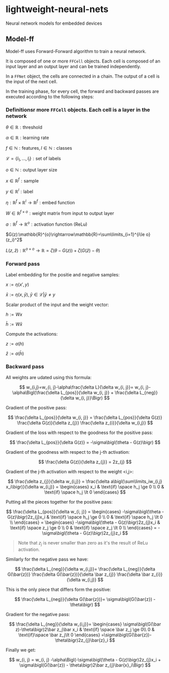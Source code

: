 # lightweight-neural-nets

Neural network models for embedded devices

## Model-ff

Model-ff uses Forward-Forward algorithm to train a neural network.

It is composed of one or more `FFCell` objects. Each cell is composed of an input layer and an output layer and can be trained independently.

In a `FFNet` object, the cells are connected in a chain. The output of a cell is the input of the next cell.

In the training phase, for every cell, the forward and backward passes are executed according to the following steps:

### Definitionsr more `FFCell` objects. Each cell is a layer in the network

$\theta \in \mathbb{R}: \text{threshold}$

$\alpha \in \mathbb{R}: \text{learning rate}$

$f \in\mathbb{N}: \text{features}, l\in\mathbb{N}: \text{classes}$

$\mathcal{L} = \{l_1, ..., l_l\}: \text{set of labels}$

$o\in\mathbb{N}: \text{output layer size}$

$x\in\mathbb{R}^f: \text{sample}$

$y\in\mathbb{R}^l: \text{label}$

$\eta:\mathbb{R}^f\times\mathbb{R}^l\rightarrow\mathbb{R}^f: \text{embed function}$

$W\in\mathbb{R}^{f\times o}: \text{weight matrix from input to output layer}$

$a:\mathbb{R}^{f}\rightarrow\mathbb{R}^{o}: \text{activation function (ReLu)}$

$G(z):\mathbb{R}^{o}\rightarrow\mathbb{R}=\sum\limits_{i=1}^{i\le o}(z_i)^2$

$L(z, \bar{z}):\mathbb{R}^{o \times o}\rightarrow\mathbb{R}=\zeta\bigl(\theta - G(z)\bigr) + \zeta\bigl(G(\bar{z})-\theta)$

### Forward pass

Label embedding for the positie and negative samples:

$x :=\eta(x',y)$

$\bar x :=\eta(x,\bar{y}), \bar{y}\in\mathcal{L}|\bar{y}\neq y$

Scalar product of the input and the weight vector:

$h := Wx$

$\bar{h} := W\bar x$

Compute the activations:

$z := a(h)$

$\bar{z} := a(\bar{h})$

### Backward pass

All weights are udated using this formula:

$$
w_{i,j}=w_{i, j}-\alpha\frac{\delta L}{\delta w_{i, j}}=
w_{i, j}-\alpha\Bigl(\frac{\delta L_{pos}}{\delta w_{i, j}} +
\frac{\delta L_{neg}}{\delta w_{i, j}}\Bigr)
$$

Gradient of the positive pass:

$$
\frac{\delta L_{pos}}{\delta w_{i, j}} =
\frac{\delta L_{pos}}{\delta G(z)}
\frac{\delta G(z)}{\delta z_{j}} 
\frac{\delta z_{i}}{\delta w_{i,j}}
$$

Gradient of the loss with respect to the goodness for the positive pass:

$$
\frac{\delta L_{pos}}{\delta G(z)} =
-\sigma\bigl(\theta - G(z)\bigr)
$$

Gradient of the goodness with respect to the j-th activation:

$$
\frac{\delta G(z)}{\delta z_{j}} = 2z_{j}
$$

Gradient of the j-th activation with respect to the weight <i,j>:

$$
\frac{\delta z_{j}}{\delta w_{i,j}} =
\frac{\delta a\bigl(\sum\limits_iw_{i,j} x_i\bigr)}{\delta w_{i,j}} =
\begin{cases}
    x_i & \text{if} \space h_j \ge 0 \\
    0 & \text{if} \space h_j \lt 0
\end{cases}
$$

Putting all the pieces together for the positive pass:

$$
\frac{\delta L_{pos}}{\delta w_{i, j}} =
\begin{cases}
    -\sigma\bigl(\theta - G(z)\bigr)2z_{j}x_i & \text{if} \space h_j \ge 0 \\
    0 & \text{if} \space h_j \lt 0  \\
\end{cases} =
\begin{cases}
    -\sigma\bigl(\theta - G(z)\bigr)2z_{j}x_i & \text{if} \space z_j \ge 0 \\
    0 & \text{if} \space z_j \lt 0  \\
\end{cases} =
-\sigma\bigl(\theta - G(z)\bigr)2z_{j}z_i
$$

> Note that $z_j$ is never smaller than zero as it's the result of ReLu activation.

Similarly for the negative pass we have:

$$
\frac{\delta L_{neg}}{\delta w_{i,j}}=
\frac{\delta L_{neg}}{\delta G(\bar{z})}
\frac{\delta G(\bar{z})}{\delta \bar z_{j}}
\frac{\delta \bar z_{i}}{\delta w_{i,j}}
$$

This is the only piece that differs form the positive:

$$
\frac{\delta L_{neg}}{\delta G(\bar{z})}=
\sigma\bigl(G(\bar{z}) - \theta\bigr)
$$

Gradient for the negative pass:

$$
\frac{\delta L_{neg}}{\delta w_{i,j}}=
\begin{cases}
    \sigma\bigl(G(\bar z)-\theta\bigr)2\bar z_j\bar x_i & \text{if} \space \bar z_j \ge 0\\
    0 & \text{if}\space \bar z_j\lt 0
\end{cases}
=\sigma\bigl(G(\bar{z})-\theta\bigr)2z_{j}\bar{z}_i
$$

Finally we get:

$$
w_{i, j} = w_{i, j} -\alpha\Bigl(-\sigma\bigl(\theta - G(z)\bigr)2z_{j}x_i + \sigma\bigl(G(\bar{z}) - \theta\bigr)2\bar z_{j}\bar{x}_i\Bigr)
$$
